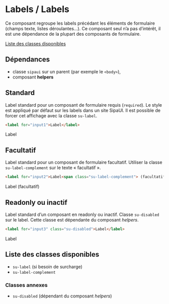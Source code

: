 # Labels / Labels

Ce composant regroupe les labels précédant les éléments de formulaire (champs texte, listes déroulantes…). Ce composant seul n’a pas d’intérêt, il est une dépendance de la plupart des composants de formulaire.

<a href="#liste-classes" target="_self" class="link-button">Liste des classes disponibles</a>

<div class="alerte">

## Dépendances
- classe `sipaui` sur un parent (par exemple le `<body>`),
- composant **helpers**

</div>

<!-- STORY -->

## Standard
Label standard pour un composant de formulaire requis (`required`). Le style est appliqué par défaut sur les labels dans un site SipaUI. Il est possible de forcer cet affichage avec la classe `su-label`.

```html
<label for="input1">Label</label>
```
<div class="sipaui">
	<label for="input1">Label</label>
</div>

## Facultatif
Label standard pour un composant de formulaire facultatif. Utiliser la classe `su-label-complement` sur le texte «&nbsp;facultatif&nbsp;».

```html
<label for="input2">Label<span class="su-label-complement"> (facultatif)</span></label>
```
<div class="sipaui">
	<label for="input2">Label<span class="su-label-complement"> (facultatif)</span></label>
</div>

## Readonly ou inactif
Label standard d’un composant en readonly ou inactif. Classe `su-disabled` sur le label. Cette classe est dépendante du composant *helpers*.

```html
<label for="input3" class="su-disabled">Label</label>
```
<div class="sipaui">
	<label for="input3" class="su-disabled">Label</label>
</div>

<div id="liste-classes">

## Liste des classes disponibles
- `su-label` (si besoin de surcharge)
- `su-label-complement`

### Classes annexes
- `su-disabled` (dépendant du composant *helpers*)

</div>
